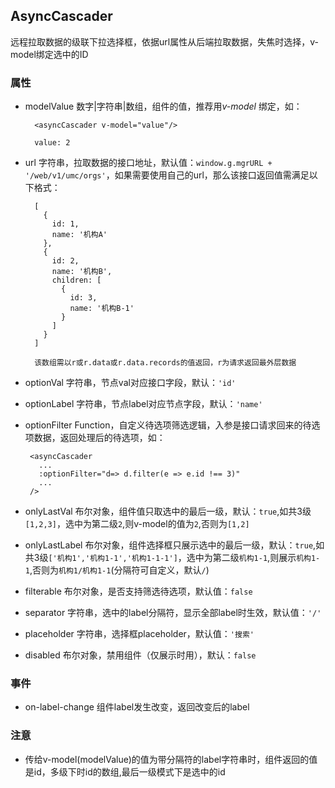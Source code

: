 ## AsyncCascader

远程拉取数据的级联下拉选择框，依据url属性从后端拉取数据，失焦时选择，v-model绑定选中的ID

### 属性

- modelValue 数字|字符串|数组，组件的值，推荐用*v-model* 绑定，如：

  ```
    <asyncCascader v-model="value"/>

    value: 2
  ```

- url 字符串，拉取数据的接口地址，默认值：`window.g.mgrURL + '/web/v1/umc/orgs'`，如果需要使用自己的url，那么该接口返回值需满足以下格式：

  ```
    [
      {
        id: 1,
        name: '机构A'
      },
      {
        id: 2,
        name: '机构B',
        children: [
          {
            id: 3,
            name: '机构B-1'
          }
        ]
      }
    ]

    该数组需以r或r.data或r.data.records的值返回，r为请求返回最外层数据
  ```

- optionVal 字符串，节点val对应接口字段，默认：`'id'`

- optionLabel 字符串，节点label对应节点字段，默认：`'name'`

- optionFilter Function，自定义待选项筛选逻辑，入参是接口请求回来的待选项数据，返回处理后的待选项，如：

  ```
   <asyncCascader
     ...
     :optionFilter="d=> d.filter(e => e.id !== 3)"
     ...
   />
  ```

- onlyLastVal 布尔对象，组件值只取选中的最后一级，默认：`true`,如共3级`[1,2,3]`，选中为第二级`2`,则v-model的值为`2`,否则为`[1,2]`

- onlyLastLabel 布尔对象，组件选择框只展示选中的最后一级，默认：`true`,如共3级`['机构1','机构1-1','机构1-1-1']`，选中为第二级`机构1-1`,则展示`机构1-1`,否则为`机构1/机构1-1`(分隔符可自定义，默认`/`)

- filterable 布尔对象，是否支持筛选待选项，默认值：`false`

- separator 字符串，选中的label分隔符，显示全部label时生效，默认值：`'/'`

- placeholder 字符串，选择框placeholder，默认值：`'搜索'`

- disabled 布尔对象，禁用组件（仅展示时用），默认：`false`

### 事件

- on-label-change 组件label发生改变，返回改变后的label

### 注意

- 传给v-model(modelValue)的值为带分隔符的label字符串时，组件返回的值是id，多级下时id的数组,最后一级模式下是选中的id
